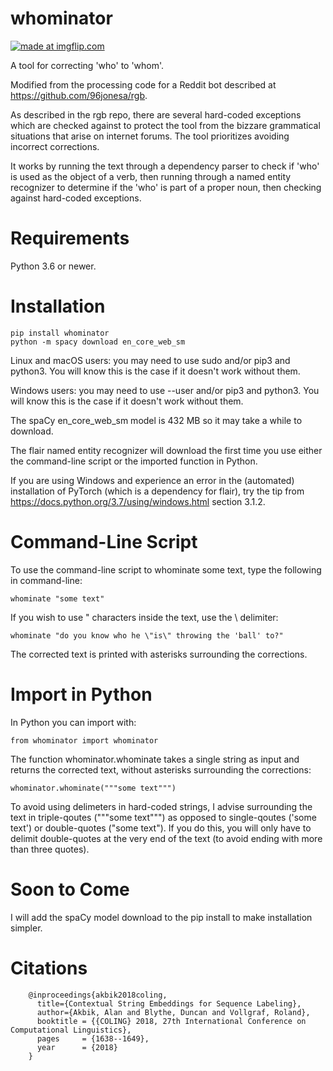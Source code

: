 # whominator

<a href="https://imgflip.com/i/4ahyja"><img src="https://i.imgflip.com/4ahyja.jpg" title="made at imgflip.com"/></a><div>

A tool for correcting 'who' to 'whom'.

Modified from the processing code for a Reddit bot described at https://github.com/96jonesa/rgb.

As described in the rgb repo, there are several hard-coded exceptions which are checked against to protect the tool from the bizzare grammatical situations that arise on internet forums. The tool prioritizes avoiding incorrect corrections.

It works by running the text through a dependency parser to check if 'who' is used as the object of a verb, then running through a named entity recognizer to determine if the 'who' is part of a proper noun, then checking against hard-coded exceptions.

# Requirements

Python 3.6 or newer.

# Installation

    pip install whominator
    python -m spacy download en_core_web_sm
    
Linux and macOS users: you may need to use sudo and/or pip3 and python3. You will know this is the case if it doesn't work without them.

Windows users: you may need to use --user and/or pip3 and python3. You will know this is the case if it doesn't work without them.

The spaCy en_core_web_sm model is 432 MB so it may take a while to download.

The flair named entity recognizer will download the first time you use either the command-line script or the imported function in Python.

If you are using Windows and experience an error in the (automated) installation of PyTorch (which is a dependency for flair), try the tip from https://docs.python.org/3.7/using/windows.html section 3.1.2.
    
# Command-Line Script

To use the command-line script to whominate some text, type the following in command-line:

    whominate "some text"
    
If you wish to use " characters inside the text, use the \ delimiter:

    whominate "do you know who he \"is\" throwing the 'ball' to?"
    
The corrected text is printed with asterisks surrounding the corrections.

# Import in Python

In Python you can import with:

    from whominator import whominator
    
The function whominator.whominate takes a single string as input and returns the corrected text, without asterisks surrounding the corrections:

    whominator.whominate("""some text""")
    
To avoid using delimeters in hard-coded strings, I advise surrounding the text in triple-qoutes ("""some text""") as opposed to single-qoutes ('some text') or double-quotes ("some text"). If you do this, you will only have to delimit double-quotes at the very end of the text (to avoid ending with more than three quotes).

# Soon to Come

I will add the spaCy model download to the pip install to make installation simpler.

# Citations

        @inproceedings{akbik2018coling,
          title={Contextual String Embeddings for Sequence Labeling},
          author={Akbik, Alan and Blythe, Duncan and Vollgraf, Roland},
          booktitle = {{COLING} 2018, 27th International Conference on Computational Linguistics},
          pages     = {1638--1649},
          year      = {2018}
        }
